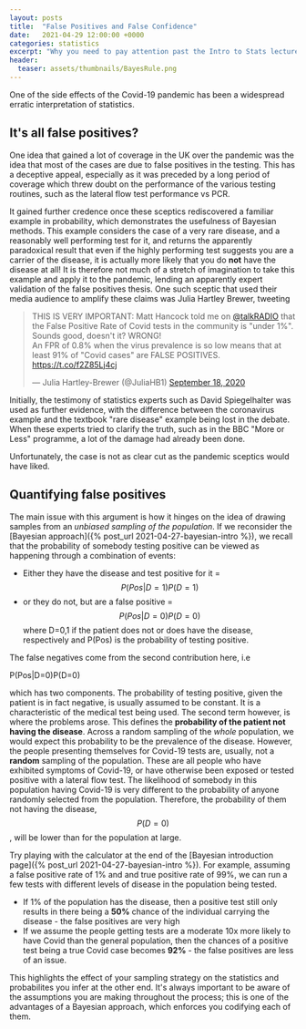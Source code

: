 ```yaml
---
layout: posts
title:  "False Positives and False Confidence"
date:   2021-04-29 12:00:00 +0000
categories: statistics
excerpt: "Why you need to pay attention past the Intro to Stats lecture."
header:
  teaser: assets/thumbnails/BayesRule.png
---
```


<head>
<link rel="stylesheet" href="https://cdn.jsdelivr.net/npm/katex@0.10.2/dist/katex.min.css" integrity="sha384-yFRtMMDnQtDRO8rLpMIKrtPCD5jdktao2TV19YiZYWMDkUR5GQZR/NOVTdquEx1j" crossorigin="anonymous">
<script defer src="https://cdn.jsdelivr.net/npm/katex@0.10.2/dist/katex.min.js" integrity="sha384-9Nhn55MVVN0/4OFx7EE5kpFBPsEMZxKTCnA+4fqDmg12eCTqGi6+BB2LjY8brQxJ" crossorigin="anonymous"></script>
<script defer src="https://cdn.jsdelivr.net/npm/katex@0.10.2/dist/contrib/auto-render.min.js" integrity="sha384-kWPLUVMOks5AQFrykwIup5lo0m3iMkkHrD0uJ4H5cjeGihAutqP0yW0J6dpFiVkI" crossorigin="anonymous" onload="renderMathInElement(document.body);"></script>
</head>

One of the side effects of the Covid-19 pandemic has been a widespread erratic interpretation of statistics. 


## It's all false positives?
One idea that gained a lot of coverage in the UK over the pandemic was the idea that most of the cases are due to false positives in the testing. This has a deceptive appeal, especially as it was preceded by a long period of coverage which threw doubt on the performance of the various testing routines, such as the lateral flow test performance vs PCR.  

It gained further credence once these sceptics rediscovered a familiar example in probability, which demonstrates the usefulness of Bayesian methods. This example considers the case of a very rare disease, and a reasonably well performing test for it, and returns the apparently paradoxical result that even if the highly performing test suggests you are a carrier of the disease, it is actually more likely that you do **not** have the disease at all! It is therefore not much of a stretch of imagination to take this example and apply it to the pandemic, lending an apparently expert validation of the false positives thesis. One such sceptic that used their media audience to amplify these claims was Julia Hartley Brewer, tweeting

<blockquote class="twitter-tweet"><p lang="en" dir="ltr">THIS IS VERY IMPORTANT: Matt Hancock told me on <a href="https://twitter.com/talkRADIO?ref_src=twsrc%5Etfw">@talkRADIO</a> that the False Positive Rate of Covid tests in the community is &quot;under 1%&quot;. Sounds good, doesn&#39;t it? WRONG! <br>An FPR of 0.8% when the virus prevalence is so low means that at least 91% of &quot;Covid cases&quot; are FALSE POSITIVES. <a href="https://t.co/f2Z85Lj4cj">https://t.co/f2Z85Lj4cj</a></p>&mdash; Julia Hartley-Brewer (@JuliaHB1) <a href="https://twitter.com/JuliaHB1/status/1306916494773755910?ref_src=twsrc%5Etfw">September 18, 2020</a></blockquote> <script async src="https://platform.twitter.com/widgets.js" charset="utf-8"></script> 

Initially, the testimony of statistics experts such as David Spiegelhalter was used as further evidence, with the difference between the coronavirus example and the textbook "rare disease" example being lost in the debate. When these experts tried to clarify the truth, such as in the BBC "More or Less" programme, a lot of the damage had already been done. 

 Unfortunately, the case is not as clear cut as the pandemic sceptics would have liked.  

 ## Quantifying false positives

The main issue with this argument is how it hinges on the idea of drawing samples from an *unbiased sampling of the population*. If we reconsider the [Bayesian approach]({% post_url 2021-04-27-bayesian-intro %}), we recall that the probability of somebody testing positive can be viewed as happening through a combination of events:

- Either they have the disease and test positive for it = $$ P(Pos|D=1)P(D=1) $$
- or they do not, but are a false positive = $$ P(Pos|D=0)P(D=0) $$
where D=0,1 if the patient does not or does have the disease, respectively and P(Pos) is the probability of testing positive.  

The false negatives come from the second contribution here, i.e   
  
P(Pos|D=0)P(D=0)
  
which has two components. The probability of testing positive, given the patient is in fact negative, is usually assumed to be constant. It is a characteristic of the medical test being used. The second term however, is where the problems arose. This defines the **probability of the patient not having the disease**. Across a random sampling of the *whole* population, we would expect this probability to be the prevalence of the disease. However, the people presenting themselves for Covid-19 tests are, usually, not a **random** sampling of the population. These are all people who have exhibited symptoms of Covid-19, or have otherwise been exposed or tested positive with a lateral flow test. The likelihood of somebody in this population having Covid-19 is very different to the probability of anyone randomly selected from the population. Therefore, the probability of them not having the disease, $$P(D=0)$$, will be lower than for the population at large. 

Try playing with the calculator at the end of the [Bayesian introduction page]({% post_url 2021-04-27-bayesian-intro %}). For example, assuming a false positive rate of 1% and and true positive rate of 99%, we can run a few tests with different levels of disease in the population being tested.
- If 1% of the population has the disease, then a positive test still only results in there being a **50%** chance of the individual carrying the disease - the false positives are very high 
- If we assume the people getting tests are a moderate 10x more likely to have Covid than the general population, then the chances of a positive test being a true Covid case becomes **92%** - the false positives are less of an issue.

This highlights the effect of your sampling strategy on the statistics and probabilites you infer at the other end. It's always important to be aware of the assumptions you are making throughout the process; this is one of the advantages of a Bayesian approach, which enforces you codifying each of them. 